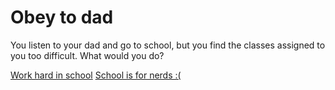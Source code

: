 # Obey to dad
You listen to your dad and go to school, but you find the classes assigned to you too difficult. What would you do?

[Work hard in school](praise-by-dad.md)                                                  [School is for nerds :(](fail-school.md)

